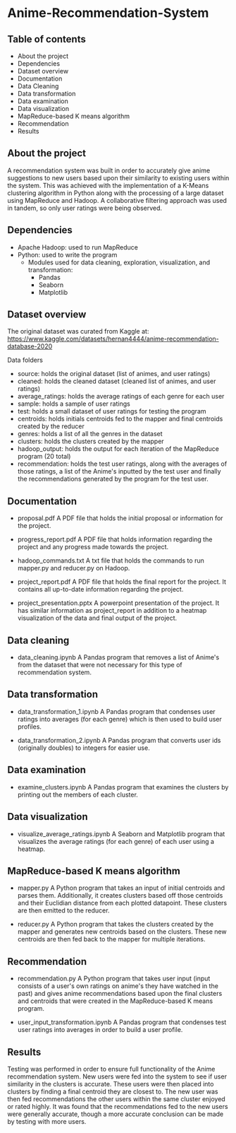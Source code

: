 # Anime-Recommendation-System

## Table of contents
- About the project
- Dependencies
- Dataset overview
- Documentation
- Data Cleaning
- Data transformation
- Data examination
- Data visualization 
- MapReduce-based K means algorithm 
- Recommendation
- Results

## About the project
A recommendation system was built in order to accurately give anime suggestions to new users based upon their similarity to existing users within the system. This was achieved with the implementation of a K-Means clustering algorithm in Python along with the processing of a large dataset using MapReduce and Hadoop. A collaborative filtering approach was used in tandem, so only user ratings were being observed. 

## Dependencies
- Apache Hadoop: used to run MapReduce
- Python: used to write the program
    - Modules used for data cleaning, exploration, visualization, and transformation:
        - Pandas
        - Seaborn
        - Matplotlib
## Dataset overview
The original dataset was curated from Kaggle at:
https://www.kaggle.com/datasets/hernan4444/anime-recommendation-database-2020

Data folders
- source: holds the original dataset (list of animes, and user ratings)
- cleaned: holds the cleaned dataset (cleaned list of animes, and user ratings)
- average_ratings: holds the average ratings of each genre for each user
- sample: holds a sample of user ratings
- test: holds a small dataset of user ratings for testing the program
- centroids: holds initials centroids fed to the mapper and final centroids created by the reducer
- genres: holds a list of all the genres in the dataset
- clusters: holds the clusters created by the mapper
- hadoop_output: holds the output for each iteration of the MapReduce program (20 total)
- recommendation: holds the test user ratings, along with the averages of those ratings, a list of the Anime's inputted by the test user and finally the recommendations generated by the program for the test user.

## Documentation
- proposal.pdf
    A PDF file that holds the initial proposal or information for the project.

- progress_report.pdf
    A PDF file that holds information regarding the project and any progress made towards the project.

- hadoop_commands.txt
    A txt file that holds the commands to run mapper.py and reducer.py on Hadoop.

- project_report.pdf
    A PDF file that holds the final report for the project. It contains all up-to-date information regarding the project. 

- project_presentation.pptx
    A powerpoint presentation of the project. It has similar information as project_report in addition to a heatmap visualization of the data and final output of the project. 

## Data cleaning
- data_cleaning.ipynb
    A Pandas program that removes a list of Anime's from the dataset that were not necessary for this type of recommendation system. 

## Data transformation 
- data_transformation_1.ipynb
    A Pandas program that condenses user ratings into averages (for each genre) which is then used to build user profiles. 

- data_transformation_2.ipynb
    A Pandas program that converts user ids (originally doubles) to integers for easier use.

## Data examination
- examine_clusters.ipynb
    A Pandas program that examines the clusters by printing out the members of each cluster. 

## Data visualization
- visualize_average_ratings.ipynb
    A Seaborn and Matplotlib program that visualizes the average ratings (for each genre) of each user using a heatmap. 

## MapReduce-based K means algorithm 
- mapper.py
    A Python program that takes an input of initial centroids and parses them. Additionally, it creates clusters based off those centroids and their Euclidian distance from each plotted datapoint. These clusters are then emitted to the reducer.

- reducer.py
    A Python program that takes the clusters created by the mapper and generates new centroids based on the clusters. These new centroids are then fed back to the mapper for multiple iterations.

## Recommendation
- recommendation.py
    A Python program that takes user input (input consists of a user's own ratings on anime's they have watched in the past) and gives anime recommendations based upon the final clusters and centroids that were created in the MapReduce-based K means program.

- user_input_transformation.ipynb
    A Pandas program that condenses test user ratings into averages in order to build a user profile.

## Results
Testing was performed in order to ensure full functionality of the Anime recommendation system. New users were fed into the system to see if user similarity in the clusters is accurate. These users were then placed into clusters by finding a final centroid they are closest to. The new user was then fed recommendations the other users within the same cluster enjoyed or rated highly. It was found that the recommendations fed to the new users were generally accurate, though a more accurate conclusion can be made by testing with more users. 




